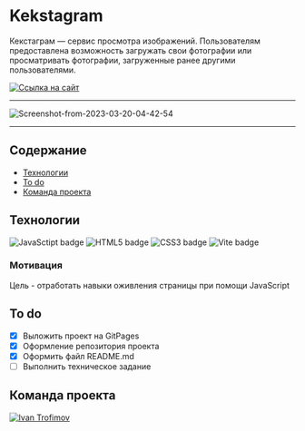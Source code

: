 # Kekstagram
Кекстаграм — сервис просмотра изображений. Пользователям предоставлена
возможность загружать свои фотографии или просматривать фотографии,
загруженные ранее другими пользователями.

[![Ссылка на сайт](https://img.shields.io/badge/-Kekstagram-%23222222?logo=GitHub%20Pages)](https://impudens.github.io/kekstagram/)

***

<img src="https://i.ibb.co/c2J1Gt9/Screenshot-from-2023-04-17-15-32-27.png" alt="Screenshot-from-2023-03-20-04-42-54" border="0">

***

## Содержание
- [Технологии](#технологии)
- [To do](#to-do)
- [Команда проекта](#команда-проекта)

## Технологии
![JavaSctipt badge](https://img.shields.io/badge/-JavaScript-%23003?color=%23003&logo=JavaScript&logoColot=%23F7DF1E)
![HTML5 badge](https://img.shields.io/badge/-HTML5-%23003?logo=html5)
![CSS3 badge](https://img.shields.io/badge/-CSS3-%23003?logo=CSS3&logoColor=%231572B6)
![Vite badge](https://img.shields.io/badge/-Vite-%23003?color=%23FFC119&logo=vite)

### Мотивация
Цель - отработать навыки оживления страницы при помощи JavaScript

## To do
- [x] Выложить проект на GitPages
- [x] Оформление репозитория проекта
- [x] Оформить файл README.md
- [ ] Выполнить техническое задание

## Команда проекта
[![Ivan Trofimov](https://img.shields.io/badge/-Ivan%20Trofimov-black?logo=GitHub)](https://github.com/impudens)
